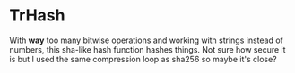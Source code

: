 # TrHash
With **way** too many bitwise operations and working with strings instead of numbers, this sha-like hash function hashes things. Not sure how secure it is but I used the same compression loop as sha256 so maybe it's close?
